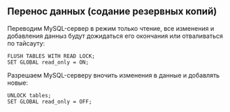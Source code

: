 ## Перенос данных (содание резервных копий)



Переводим MySQL-сервер в режим только чтение, все изменения и добавления данныз будут дожидаться его окончания или отваливаться по тайсауту: 
~~~
FLUSH TABLES WITH READ LOCK; 
SET GLOBAL read_only = ON;
~~~

Разрешаем MySQL-серверу вночить изменения в данные и добавлять новые:
~~~
UNLOCK tables; 
SET GLOBAL read_only = OFF;
~~~
